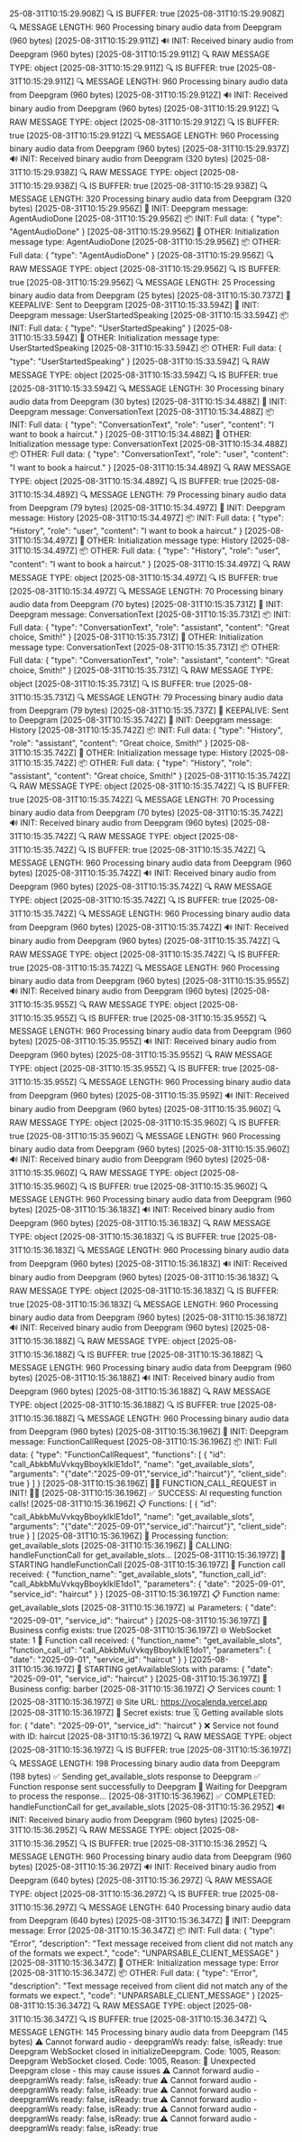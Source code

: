 25-08-31T10:15:29.908Z] 🔍 IS BUFFER: true
[2025-08-31T10:15:29.908Z] 🔍 MESSAGE LENGTH: 960
Processing binary audio data from Deepgram (960 bytes)
[2025-08-31T10:15:29.911Z] 🔊 INIT: Received binary audio from Deepgram (960 bytes)
[2025-08-31T10:15:29.911Z] 🔍 RAW MESSAGE TYPE: object
[2025-08-31T10:15:29.911Z] 🔍 IS BUFFER: true
[2025-08-31T10:15:29.911Z] 🔍 MESSAGE LENGTH: 960
Processing binary audio data from Deepgram (960 bytes)
[2025-08-31T10:15:29.912Z] 🔊 INIT: Received binary audio from Deepgram (960 bytes)
[2025-08-31T10:15:29.912Z] 🔍 RAW MESSAGE TYPE: object
[2025-08-31T10:15:29.912Z] 🔍 IS BUFFER: true
[2025-08-31T10:15:29.912Z] 🔍 MESSAGE LENGTH: 960
Processing binary audio data from Deepgram (960 bytes)
[2025-08-31T10:15:29.937Z] 🔊 INIT: Received binary audio from Deepgram (320 bytes)
[2025-08-31T10:15:29.938Z] 🔍 RAW MESSAGE TYPE: object
[2025-08-31T10:15:29.938Z] 🔍 IS BUFFER: true
[2025-08-31T10:15:29.938Z] 🔍 MESSAGE LENGTH: 320
Processing binary audio data from Deepgram (320 bytes)
[2025-08-31T10:15:29.956Z] 📨 INIT: Deepgram message: AgentAudioDone
[2025-08-31T10:15:29.956Z] 📦 INIT: Full data: {
  "type": "AgentAudioDone"
}
[2025-08-31T10:15:29.956Z] 📨 OTHER: Initialization message type: AgentAudioDone
[2025-08-31T10:15:29.956Z] 📦 OTHER: Full data: {
  "type": "AgentAudioDone"
}
[2025-08-31T10:15:29.956Z] 🔍 RAW MESSAGE TYPE: object
[2025-08-31T10:15:29.956Z] 🔍 IS BUFFER: true
[2025-08-31T10:15:29.956Z] 🔍 MESSAGE LENGTH: 25
Processing binary audio data from Deepgram (25 bytes)
[2025-08-31T10:15:30.737Z] 💓 KEEPALIVE: Sent to Deepgram
[2025-08-31T10:15:33.594Z] 📨 INIT: Deepgram message: UserStartedSpeaking
[2025-08-31T10:15:33.594Z] 📦 INIT: Full data: {
  "type": "UserStartedSpeaking"
}
[2025-08-31T10:15:33.594Z] 📨 OTHER: Initialization message type: UserStartedSpeaking
[2025-08-31T10:15:33.594Z] 📦 OTHER: Full data: {
  "type": "UserStartedSpeaking"
}
[2025-08-31T10:15:33.594Z] 🔍 RAW MESSAGE TYPE: object
[2025-08-31T10:15:33.594Z] 🔍 IS BUFFER: true
[2025-08-31T10:15:33.594Z] 🔍 MESSAGE LENGTH: 30
Processing binary audio data from Deepgram (30 bytes)
[2025-08-31T10:15:34.488Z] 📨 INIT: Deepgram message: ConversationText
[2025-08-31T10:15:34.488Z] 📦 INIT: Full data: {
  "type": "ConversationText",
  "role": "user",
  "content": "I want to book a haircut."
}
[2025-08-31T10:15:34.488Z] 📨 OTHER: Initialization message type: ConversationText
[2025-08-31T10:15:34.488Z] 📦 OTHER: Full data: {
  "type": "ConversationText",
  "role": "user",
  "content": "I want to book a haircut."
}
[2025-08-31T10:15:34.489Z] 🔍 RAW MESSAGE TYPE: object
[2025-08-31T10:15:34.489Z] 🔍 IS BUFFER: true
[2025-08-31T10:15:34.489Z] 🔍 MESSAGE LENGTH: 79
Processing binary audio data from Deepgram (79 bytes)
[2025-08-31T10:15:34.497Z] 📨 INIT: Deepgram message: History
[2025-08-31T10:15:34.497Z] 📦 INIT: Full data: {
  "type": "History",
  "role": "user",
  "content": "I want to book a haircut."
}
[2025-08-31T10:15:34.497Z] 📨 OTHER: Initialization message type: History
[2025-08-31T10:15:34.497Z] 📦 OTHER: Full data: {
  "type": "History",
  "role": "user",
  "content": "I want to book a haircut."
}
[2025-08-31T10:15:34.497Z] 🔍 RAW MESSAGE TYPE: object
[2025-08-31T10:15:34.497Z] 🔍 IS BUFFER: true
[2025-08-31T10:15:34.497Z] 🔍 MESSAGE LENGTH: 70
Processing binary audio data from Deepgram (70 bytes)
[2025-08-31T10:15:35.731Z] 📨 INIT: Deepgram message: ConversationText
[2025-08-31T10:15:35.731Z] 📦 INIT: Full data: {
  "type": "ConversationText",
  "role": "assistant",
  "content": "Great choice, Smith!"
}
[2025-08-31T10:15:35.731Z] 📨 OTHER: Initialization message type: ConversationText
[2025-08-31T10:15:35.731Z] 📦 OTHER: Full data: {
  "type": "ConversationText",
  "role": "assistant",
  "content": "Great choice, Smith!"
}
[2025-08-31T10:15:35.731Z] 🔍 RAW MESSAGE TYPE: object
[2025-08-31T10:15:35.731Z] 🔍 IS BUFFER: true
[2025-08-31T10:15:35.731Z] 🔍 MESSAGE LENGTH: 79
Processing binary audio data from Deepgram (79 bytes)
[2025-08-31T10:15:35.737Z] 💓 KEEPALIVE: Sent to Deepgram
[2025-08-31T10:15:35.742Z] 📨 INIT: Deepgram message: History
[2025-08-31T10:15:35.742Z] 📦 INIT: Full data: {
  "type": "History",
  "role": "assistant",
  "content": "Great choice, Smith!"
}
[2025-08-31T10:15:35.742Z] 📨 OTHER: Initialization message type: History
[2025-08-31T10:15:35.742Z] 📦 OTHER: Full data: {
  "type": "History",
  "role": "assistant",
  "content": "Great choice, Smith!"
}
[2025-08-31T10:15:35.742Z] 🔍 RAW MESSAGE TYPE: object
[2025-08-31T10:15:35.742Z] 🔍 IS BUFFER: true
[2025-08-31T10:15:35.742Z] 🔍 MESSAGE LENGTH: 70
Processing binary audio data from Deepgram (70 bytes)
[2025-08-31T10:15:35.742Z] 🔊 INIT: Received binary audio from Deepgram (960 bytes)
[2025-08-31T10:15:35.742Z] 🔍 RAW MESSAGE TYPE: object
[2025-08-31T10:15:35.742Z] 🔍 IS BUFFER: true
[2025-08-31T10:15:35.742Z] 🔍 MESSAGE LENGTH: 960
Processing binary audio data from Deepgram (960 bytes)
[2025-08-31T10:15:35.742Z] 🔊 INIT: Received binary audio from Deepgram (960 bytes)
[2025-08-31T10:15:35.742Z] 🔍 RAW MESSAGE TYPE: object
[2025-08-31T10:15:35.742Z] 🔍 IS BUFFER: true
[2025-08-31T10:15:35.742Z] 🔍 MESSAGE LENGTH: 960
Processing binary audio data from Deepgram (960 bytes)
[2025-08-31T10:15:35.742Z] 🔊 INIT: Received binary audio from Deepgram (960 bytes)
[2025-08-31T10:15:35.742Z] 🔍 RAW MESSAGE TYPE: object
[2025-08-31T10:15:35.742Z] 🔍 IS BUFFER: true
[2025-08-31T10:15:35.742Z] 🔍 MESSAGE LENGTH: 960
Processing binary audio data from Deepgram (960 bytes)
[2025-08-31T10:15:35.955Z] 🔊 INIT: Received binary audio from Deepgram (960 bytes)
[2025-08-31T10:15:35.955Z] 🔍 RAW MESSAGE TYPE: object
[2025-08-31T10:15:35.955Z] 🔍 IS BUFFER: true
[2025-08-31T10:15:35.955Z] 🔍 MESSAGE LENGTH: 960
Processing binary audio data from Deepgram (960 bytes)
[2025-08-31T10:15:35.955Z] 🔊 INIT: Received binary audio from Deepgram (960 bytes)
[2025-08-31T10:15:35.955Z] 🔍 RAW MESSAGE TYPE: object
[2025-08-31T10:15:35.955Z] 🔍 IS BUFFER: true
[2025-08-31T10:15:35.955Z] 🔍 MESSAGE LENGTH: 960
Processing binary audio data from Deepgram (960 bytes)
[2025-08-31T10:15:35.959Z] 🔊 INIT: Received binary audio from Deepgram (960 bytes)
[2025-08-31T10:15:35.960Z] 🔍 RAW MESSAGE TYPE: object
[2025-08-31T10:15:35.960Z] 🔍 IS BUFFER: true
[2025-08-31T10:15:35.960Z] 🔍 MESSAGE LENGTH: 960
Processing binary audio data from Deepgram (960 bytes)
[2025-08-31T10:15:35.960Z] 🔊 INIT: Received binary audio from Deepgram (960 bytes)
[2025-08-31T10:15:35.960Z] 🔍 RAW MESSAGE TYPE: object
[2025-08-31T10:15:35.960Z] 🔍 IS BUFFER: true
[2025-08-31T10:15:35.960Z] 🔍 MESSAGE LENGTH: 960
Processing binary audio data from Deepgram (960 bytes)
[2025-08-31T10:15:36.183Z] 🔊 INIT: Received binary audio from Deepgram (960 bytes)
[2025-08-31T10:15:36.183Z] 🔍 RAW MESSAGE TYPE: object
[2025-08-31T10:15:36.183Z] 🔍 IS BUFFER: true
[2025-08-31T10:15:36.183Z] 🔍 MESSAGE LENGTH: 960
Processing binary audio data from Deepgram (960 bytes)
[2025-08-31T10:15:36.183Z] 🔊 INIT: Received binary audio from Deepgram (960 bytes)
[2025-08-31T10:15:36.183Z] 🔍 RAW MESSAGE TYPE: object
[2025-08-31T10:15:36.183Z] 🔍 IS BUFFER: true
[2025-08-31T10:15:36.183Z] 🔍 MESSAGE LENGTH: 960
Processing binary audio data from Deepgram (960 bytes)
[2025-08-31T10:15:36.187Z] 🔊 INIT: Received binary audio from Deepgram (960 bytes)
[2025-08-31T10:15:36.188Z] 🔍 RAW MESSAGE TYPE: object
[2025-08-31T10:15:36.188Z] 🔍 IS BUFFER: true
[2025-08-31T10:15:36.188Z] 🔍 MESSAGE LENGTH: 960
Processing binary audio data from Deepgram (960 bytes)
[2025-08-31T10:15:36.188Z] 🔊 INIT: Received binary audio from Deepgram (960 bytes)
[2025-08-31T10:15:36.188Z] 🔍 RAW MESSAGE TYPE: object
[2025-08-31T10:15:36.188Z] 🔍 IS BUFFER: true
[2025-08-31T10:15:36.188Z] 🔍 MESSAGE LENGTH: 960
Processing binary audio data from Deepgram (960 bytes)
[2025-08-31T10:15:36.196Z] 📨 INIT: Deepgram message: FunctionCallRequest
[2025-08-31T10:15:36.196Z] 📦 INIT: Full data: {
  "type": "FunctionCallRequest",
  "functions": [
    {
      "id": "call_AbkbMuVvkqyBboyklkIE1do1",
      "name": "get_available_slots",
      "arguments": "{\"date\":\"2025-09-01\",\"service_id\":\"haircut\"}",
      "client_side": true
    }
  ]
}
[2025-08-31T10:15:36.196Z] 🚨🚨 FUNCTION_CALL_REQUEST in INIT! 🚨🚨
[2025-08-31T10:15:36.196Z] ✅ SUCCESS: AI requesting function calls!
[2025-08-31T10:15:36.196Z] 📋 Functions: [
  {
    "id": "call_AbkbMuVvkqyBboyklkIE1do1",
    "name": "get_available_slots",
    "arguments": "{\"date\":\"2025-09-01\",\"service_id\":\"haircut\"}",
    "client_side": true
  }
]
[2025-08-31T10:15:36.196Z] 🔧 Processing function: get_available_slots
[2025-08-31T10:15:36.196Z] 🔧 CALLING: handleFunctionCall for get_available_slots...
[2025-08-31T10:15:36.197Z] 🚀 STARTING handleFunctionCall
[2025-08-31T10:15:36.197Z] 🔧 Function call received: {
  "function_name": "get_available_slots",
  "function_call_id": "call_AbkbMuVvkqyBboyklkIE1do1",
  "parameters": {
    "date": "2025-09-01",
    "service_id": "haircut"
  }
}
[2025-08-31T10:15:36.197Z] 📋 Function name: get_available_slots
[2025-08-31T10:15:36.197Z] 📊 Parameters: {
  "date": "2025-09-01",
  "service_id": "haircut"
}
[2025-08-31T10:15:36.197Z] 🏢 Business config exists: true
[2025-08-31T10:15:36.197Z] 🌐 WebSocket state: 1
🔧 Function call received: {
  "function_name": "get_available_slots",
  "function_call_id": "call_AbkbMuVvkqyBboyklkIE1do1",
  "parameters": {
    "date": "2025-09-01",
    "service_id": "haircut"
  }
}
[2025-08-31T10:15:36.197Z] 🚀 STARTING getAvailableSlots with params: {
  "date": "2025-09-01",
  "service_id": "haircut"
}
[2025-08-31T10:15:36.197Z] 🏢 Business config: barber
[2025-08-31T10:15:36.197Z] 📋 Services count: 1
[2025-08-31T10:15:36.197Z] 🌐 Site URL: https://vocalenda.vercel.app
[2025-08-31T10:15:36.197Z] 🔑 Secret exists: true
🗓️ Getting available slots for: {
  "date": "2025-09-01",
  "service_id": "haircut"
}
❌ Service not found with ID: haircut
[2025-08-31T10:15:36.197Z] 🔍 RAW MESSAGE TYPE: object
[2025-08-31T10:15:36.197Z] 🔍 IS BUFFER: true
[2025-08-31T10:15:36.197Z] 🔍 MESSAGE LENGTH: 198
Processing binary audio data from Deepgram (198 bytes)
✅ Sending get_available_slots response to Deepgram
✅ Function response sent successfully to Deepgram
🔄 Waiting for Deepgram to process the response...
[2025-08-31T10:15:36.196Z] ✅ COMPLETED: handleFunctionCall for get_available_slots
[2025-08-31T10:15:36.295Z] 🔊 INIT: Received binary audio from Deepgram (960 bytes)
[2025-08-31T10:15:36.295Z] 🔍 RAW MESSAGE TYPE: object
[2025-08-31T10:15:36.295Z] 🔍 IS BUFFER: true
[2025-08-31T10:15:36.295Z] 🔍 MESSAGE LENGTH: 960
Processing binary audio data from Deepgram (960 bytes)
[2025-08-31T10:15:36.297Z] 🔊 INIT: Received binary audio from Deepgram (640 bytes)
[2025-08-31T10:15:36.297Z] 🔍 RAW MESSAGE TYPE: object
[2025-08-31T10:15:36.297Z] 🔍 IS BUFFER: true
[2025-08-31T10:15:36.297Z] 🔍 MESSAGE LENGTH: 640
Processing binary audio data from Deepgram (640 bytes)
[2025-08-31T10:15:36.347Z] 📨 INIT: Deepgram message: Error
[2025-08-31T10:15:36.347Z] 📦 INIT: Full data: {
  "type": "Error",
  "description": "Text message received from client did not match any of the formats we expect.",
  "code": "UNPARSABLE_CLIENT_MESSAGE"
}
[2025-08-31T10:15:36.347Z] 📨 OTHER: Initialization message type: Error
[2025-08-31T10:15:36.347Z] 📦 OTHER: Full data: {
  "type": "Error",
  "description": "Text message received from client did not match any of the formats we expect.",
  "code": "UNPARSABLE_CLIENT_MESSAGE"
}
[2025-08-31T10:15:36.347Z] 🔍 RAW MESSAGE TYPE: object
[2025-08-31T10:15:36.347Z] 🔍 IS BUFFER: true
[2025-08-31T10:15:36.347Z] 🔍 MESSAGE LENGTH: 145
Processing binary audio data from Deepgram (145 bytes)
⚠️ Cannot forward audio - deepgramWs ready: false, isReady: true
Deepgram WebSocket closed in initializeDeepgram. Code: 1005, Reason: 
Deepgram WebSocket closed. Code: 1005, Reason: 
🚨 Unexpected Deepgram close - this may cause issues
⚠️ Cannot forward audio - deepgramWs ready: false, isReady: true
⚠️ Cannot forward audio - deepgramWs ready: false, isReady: true
⚠️ Cannot forward audio - deepgramWs ready: false, isReady: true
⚠️ Cannot forward audio - deepgramWs ready: false, isReady: true
⚠️ Cannot forward audio - deepgramWs ready: false, isReady: true
⚠️ Cannot forward audio - deepgramWs ready: false, isReady: true